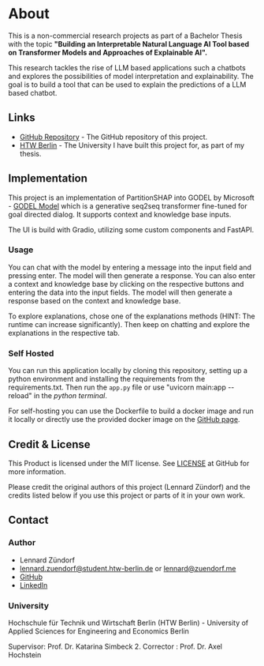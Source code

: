 # About

This is a non-commercial research projects as part of a Bachelor Thesis with the topic **"Building an Interpretable Natural Language AI Tool based on Transformer Models and Approaches of Explainable AI".**

This research tackles the rise of LLM based applications such a chatbots and explores the possibilities of model interpretation and explainability. The goal is to build a tool that can be used to explain the predictions of a LLM based chatbot.

## Links

- [GitHub Repository](https://github.com/LennardZuendorf/thesis-webapp) - The GitHub repository of this project.
- [HTW Berlin](https://www.htw-berlin.de/en/) - The University I have built this project for, as part of my thesis.


## Implementation

This project is an implementation of PartitionSHAP into GODEL by Microsoft - [GODEL Model](https://huggingface.co/microsoft/GODEL-v1_1-large-seq2seq) which is a generative seq2seq transformer fine-tuned for goal directed dialog. It supports context and knowledge base inputs.

The UI is build with Gradio, utilizing some custom components and FastAPI.

### Usage

You can chat with the model by entering a message into the input field and pressing enter. The model will then generate a response. You can also enter a context and knowledge base by clicking on the respective buttons and entering the data into the input fields. The model will then generate a response based on the context and knowledge base.

To explore explanations, chose one of the explanations methods (HINT: The runtime can increase significantly). Then keep on chatting and explore the explanations in the respective tab.

### Self Hosted

You can run this application locally by cloning this repository, setting up a python environment and installing the requirements from the requirements.txt. Then run the `app.py` file or use "uvicorn main:app --reload" in the *python terminal*.

For self-hosting you can use the Dockerfile to build a docker image and run it locally or directly use the provided docker image on the [GitHub page](https://github.com/lennardzuendorf/thesis-webapp/).

## Credit & License
This Product is licensed under the MIT license. See [LICENSE](https://github.com/LennardZuendorf/thesis-webapp/blob/main/LICENSE.md) at GitHub for more information.

Please credit the original authors of this project (Lennard Zündorf) and the credits listed below if you use this project or parts of it in your own work.

## Contact

### Author

- Lennard Zündorf
- [lennard.zuendorf@student.htw-berlin.de](mailto:lennard.zuendorf@student.htw-berlin.de) or [lennard@zuendorf.me](mailto:lennard@zuendorf.me)
- [GitHub](https://zuendorf.me/github)
- [LinkedIn](https://zuendorf.me/github)


### University
Hochschule für Technik und Wirtschaft Berlin (HTW Berlin) - University of Applied Sciences for Engineering and Economics Berlin

Supervisor: Prof. Dr. Katarina Simbeck
2. Corrector : Prof. Dr. Axel Hochstein
